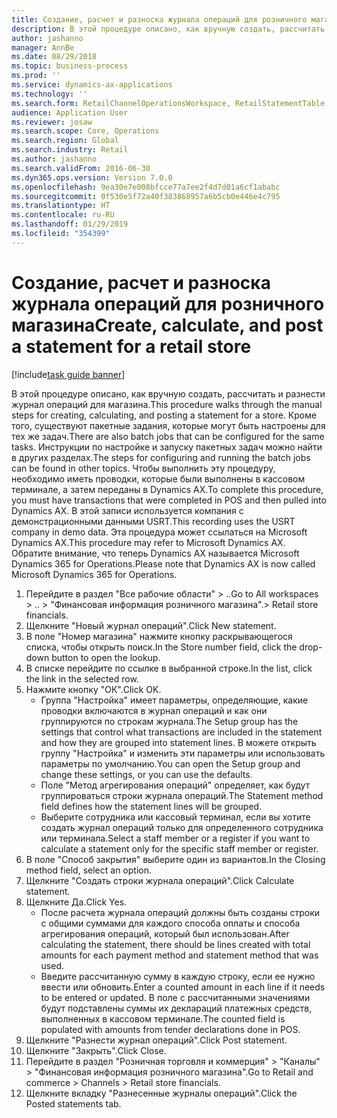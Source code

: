 ```yaml
---
title: Создание, расчет и разноска журнала операций для розничного магазина
description: В этой процедуре описано, как вручную создать, рассчитать и разнести журнал операций для магазина.
author: jashanno
manager: AnnBe
ms.date: 08/29/2018
ms.topic: business-process
ms.prod: ''
ms.service: dynamics-ax-applications
ms.technology: ''
ms.search.form: RetailChannelOperationsWorkspace, RetailStatementTable
audience: Application User
ms.reviewer: josaw
ms.search.scope: Core, Operations
ms.search.region: Global
ms.search.industry: Retail
ms.author: jashanno
ms.search.validFrom: 2016-06-30
ms.dyn365.ops.version: Version 7.0.0
ms.openlocfilehash: 9ea30e7e008bfcce77a7ee2f4d7d01a6cf1ababc
ms.sourcegitcommit: 0f530e5f72a40f383868957a6b5cb0e446e4c795
ms.translationtype: HT
ms.contentlocale: ru-RU
ms.lasthandoff: 01/29/2019
ms.locfileid: "354399"
---
```

# <a name="create-calculate-and-post-a-statement-for-a-retail-store"></a><span data-ttu-id="0de41-103">Создание, расчет и разноска журнала операций для розничного магазина</span><span class="sxs-lookup"><span data-stu-id="0de41-103">Create, calculate, and post a statement for a retail store</span></span>

[!include[task guide banner](../includes/task-guide-banner.md)]

<span data-ttu-id="0de41-104">В этой процедуре описано, как вручную создать, рассчитать и разнести журнал операций для магазина.</span><span class="sxs-lookup"><span data-stu-id="0de41-104">This procedure walks through the manual steps for creating, calculating, and posting a statement for a store.</span></span> <span data-ttu-id="0de41-105">Кроме того, существуют пакетные задания, которые могут быть настроены для тех же задач.</span><span class="sxs-lookup"><span data-stu-id="0de41-105">There are also batch jobs that can be configured for the same tasks.</span></span> <span data-ttu-id="0de41-106">Инструкции по настройке и запуску пакетных задач можно найти в других разделах.</span><span class="sxs-lookup"><span data-stu-id="0de41-106">The steps for configuring and running the batch jobs can be found in other topics.</span></span> <span data-ttu-id="0de41-107">Чтобы выполнить эту процедуру, необходимо иметь проводки, которые были выполнены в кассовом терминале, а затем переданы в Dynamics AX.</span><span class="sxs-lookup"><span data-stu-id="0de41-107">To complete this procedure, you must have transactions that were completed in POS and then pulled into Dynamics AX.</span></span> <span data-ttu-id="0de41-108">В этой записи используется компания с демонстрационными данными USRT.</span><span class="sxs-lookup"><span data-stu-id="0de41-108">This recording uses the USRT company in demo data.</span></span> <span data-ttu-id="0de41-109">Эта процедура может ссылаться на Microsoft Dynamics AX.</span><span class="sxs-lookup"><span data-stu-id="0de41-109">This procedure may refer to Microsoft Dynamics AX.</span></span> <span data-ttu-id="0de41-110">Обратите внимание, что теперь Dynamics AX называется Microsoft Dynamics 365 for Operations.</span><span class="sxs-lookup"><span data-stu-id="0de41-110">Please note that Dynamics AX is now called Microsoft Dynamics 365 for Operations.</span></span>

1. <span data-ttu-id="0de41-111">Перейдите в раздел "Все рабочие области" > ..</span><span class="sxs-lookup"><span data-stu-id="0de41-111">Go to All workspaces > ..</span></span> <span data-ttu-id="0de41-112">> "Финансовая информация розничного магазина".</span><span class="sxs-lookup"><span data-stu-id="0de41-112">> Retail store financials.</span></span>
2. <span data-ttu-id="0de41-113">Щелкните "Новый журнал операций".</span><span class="sxs-lookup"><span data-stu-id="0de41-113">Click New statement.</span></span>
3. <span data-ttu-id="0de41-114">В поле "Номер магазина" нажмите кнопку раскрывающегося списка, чтобы открыть поиск.</span><span class="sxs-lookup"><span data-stu-id="0de41-114">In the Store number field, click the drop-down button to open the lookup.</span></span>
4. <span data-ttu-id="0de41-115">В списке перейдите по ссылке в выбранной строке.</span><span class="sxs-lookup"><span data-stu-id="0de41-115">In the list, click the link in the selected row.</span></span>
5. <span data-ttu-id="0de41-116">Нажмите кнопку "OК".</span><span class="sxs-lookup"><span data-stu-id="0de41-116">Click OK.</span></span>
    * <span data-ttu-id="0de41-117">Группа "Настройка" имеет параметры, определяющие, какие проводки включаются в журнал операций и как они группируются по строкам журнала.</span><span class="sxs-lookup"><span data-stu-id="0de41-117">The Setup group has the settings that control what transactions are included in the statement and how they are grouped into statement lines.</span></span> <span data-ttu-id="0de41-118">В можете открыть группу "Настройка" и изменить эти параметры или использовать параметры по умолчанию.</span><span class="sxs-lookup"><span data-stu-id="0de41-118">You can open the Setup group and change these settings, or you can use the defaults.</span></span>  
    * <span data-ttu-id="0de41-119">Поле "Метод агрегирования операций" определяет, как будут группироваться строки журнала операций.</span><span class="sxs-lookup"><span data-stu-id="0de41-119">The Statement method field defines how the statement lines will be grouped.</span></span>  
    * <span data-ttu-id="0de41-120">Выберите сотрудника или кассовый терминал, если вы хотите создать журнал операций только для определенного сотрудника или терминала.</span><span class="sxs-lookup"><span data-stu-id="0de41-120">Select a staff member or a register if you want to calculate a statement only for the specific staff member or register.</span></span>  
6. <span data-ttu-id="0de41-121">В поле "Способ закрытия" выберите один из вариантов.</span><span class="sxs-lookup"><span data-stu-id="0de41-121">In the Closing method field, select an option.</span></span>
7. <span data-ttu-id="0de41-122">Щелкните "Создать строки журнала операций".</span><span class="sxs-lookup"><span data-stu-id="0de41-122">Click Calculate statement.</span></span>
8. <span data-ttu-id="0de41-123">Щелкните Да.</span><span class="sxs-lookup"><span data-stu-id="0de41-123">Click Yes.</span></span>
    * <span data-ttu-id="0de41-124">После расчета журнала операций должны быть созданы строки с общими суммами для каждого способа оплаты и способа агрегирования операций, который был использован.</span><span class="sxs-lookup"><span data-stu-id="0de41-124">After calculating the statement, there should be lines created with total amounts for each payment method and statement method that was used.</span></span>  
    * <span data-ttu-id="0de41-125">Введите рассчитанную сумму в каждую строку, если ее нужно ввести или обновить.</span><span class="sxs-lookup"><span data-stu-id="0de41-125">Enter a counted amount in each line if it needs to be entered or updated.</span></span> <span data-ttu-id="0de41-126">В поле с рассчитанными значениями будут подставлены суммы их деклараций платежных средств, выполненных в кассовом терминале.</span><span class="sxs-lookup"><span data-stu-id="0de41-126">The counted field is populated with amounts from tender declarations done in POS.</span></span>  
9. <span data-ttu-id="0de41-127">Щелкните "Разнести журнал операций".</span><span class="sxs-lookup"><span data-stu-id="0de41-127">Click Post statement.</span></span>
10. <span data-ttu-id="0de41-128">Щелкните "Закрыть".</span><span class="sxs-lookup"><span data-stu-id="0de41-128">Click Close.</span></span>
11. <span data-ttu-id="0de41-129">Перейдите в раздел "Розничная торговля и коммерция" > "Каналы" > "Финансовая информация розничного магазина".</span><span class="sxs-lookup"><span data-stu-id="0de41-129">Go to Retail and commerce > Channels > Retail store financials.</span></span>
12. <span data-ttu-id="0de41-130">Щелкните вкладку "Разнесенные журналы операций".</span><span class="sxs-lookup"><span data-stu-id="0de41-130">Click the Posted statements tab.</span></span>

